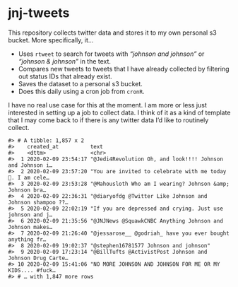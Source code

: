 
<!-- README.md is generated from README.Rmd. Please edit that file -->

# jnj-tweets

<!-- badges: start -->

<!-- badges: end -->

This repository collects twitter data and stores it to my own personal
s3 bucket. More specifically, it…

  - Uses `rtweet` to search for tweets with *“johnson and johnson”* or
    *“johnson & johnson”* in the text.
  - Compares new tweets to tweets that I have already collected by
    filtering out status IDs that already exist.
  - Saves the dataset to a personal s3 bucket.
  - Does this daily using a cron job from `cronR`.

I have no real use case for this at the moment. I am more or less just
interested in setting up a job to collect data. I think of it as a kind
of template that I may come back to if there is any twitter data I’d
like to routinely collect.

    #> # A tibble: 1,857 x 2
    #>    created_at          text                                                     
    #>    <dttm>              <chr>                                                    
    #>  1 2020-02-09 23:54:17 "@Jedi4Revolution Oh, and look!!!! Johnson and Johnson i…
    #>  2 2020-02-09 23:57:20 "You are invited to celebrate with me today 🙌. I am cele…
    #>  3 2020-02-09 23:53:28 "@Mahousloth Who am I wearing? Johnson &amp; Johnson bra…
    #>  4 2020-02-09 22:36:31 "@diaryofdg @Twitter Like Johnson and Johnson shampoo ??…
    #>  5 2020-02-09 22:02:19 "If you are depressed and crying. Just use johnson and j…
    #>  6 2020-02-09 21:35:56 "@JNJNews @SquawkCNBC Anything Johnson and Johnson makes…
    #>  7 2020-02-09 21:26:40 "@jessarose__ @godriah_ have you ever bought anything fr…
    #>  8 2020-02-09 19:02:37 "@stephen16781577 Johnson and johnson"                   
    #>  9 2020-02-09 17:23:14 "@BillTufts @ActivistPost Johnson and Johnson Drug Carte…
    #> 10 2020-02-09 15:41:06 "NO MORE JOHNSON AND JOHNSON FOR ME OR MY KIDS.... #fuck…
    #> # … with 1,847 more rows
